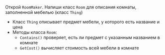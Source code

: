 Открой `RoomMaker`. Напиши класс `Room` для описания комнаты, заполненной мебелью (класс `Thing`)
   - Класс `Thing` описывает предмет мебели, у которого есть название и цена
   - Методы класса `Room`:
     - `Contains()` проверяет, есть ли предмет с указанным названием в комнате
     - `GetCost()` вычисляет стоимость всей мебели в комнате
